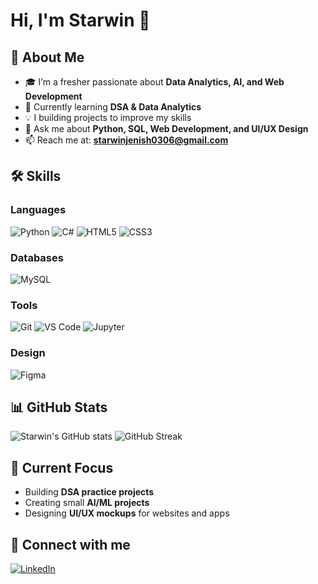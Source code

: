 # Hi, I'm Starwin 👋

## 🚀 About Me
- 🎓 I’m a fresher passionate about **Data Analytics, AI, and Web Development**
- 🌱 Currently learning **DSA & Data Analytics**
- 💡 I building projects to improve my skills
- 💬 Ask me about **Python, SQL, Web Development, and UI/UX Design**
- 📫 Reach me at: **starwinjenish0306@gmail.com**

## 🛠️ Skills
### Languages
![Python](https://img.shields.io/badge/Python-3776AB?style=for-the-badge&logo=python&logoColor=white)
![C#](https://img.shields.io/badge/C%23-239120?style=for-the-badge&logo=c-sharp&logoColor=white)
![HTML5](https://img.shields.io/badge/HTML5-E34F26?style=for-the-badge&logo=html5&logoColor=white)
![CSS3](https://img.shields.io/badge/CSS3-1572B6?style=for-the-badge&logo=css3&logoColor=white)

### Databases
![MySQL](https://img.shields.io/badge/MySQL-005C84?style=for-the-badge&logo=mysql&logoColor=white)


### Tools
![Git](https://img.shields.io/badge/Git-F05032?style=for-the-badge&logo=git&logoColor=white)
![VS Code](https://img.shields.io/badge/VS%20Code-0078D4?style=for-the-badge&logo=visual-studio-code&logoColor=white)
![Jupyter](https://img.shields.io/badge/Jupyter-F37626?style=for-the-badge&logo=jupyter&logoColor=white)

### Design
![Figma](https://img.shields.io/badge/Figma-F24E1E?style=for-the-badge&logo=figma&logoColor=white)

## 📊 GitHub Stats
![Starwin's GitHub stats](https://github-readme-stats.vercel.app/api?username=starwinjenish&show_icons=true&theme=radical)
![GitHub Streak](https://streak-stats.demolab.com/?user=starwinjenish&theme=tokyonight)

## 🎯 Current Focus
- Building **DSA practice projects**
- Creating small **AI/ML projects**
- Designing **UI/UX mockups** for websites and apps

## 🔗 Connect with me
[![LinkedIn](https://img.shields.io/badge/LinkedIn-blue?style=flat&logo=linkedin)](www.linkedin.com/in/starwin-jenish-171493328)


